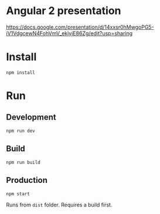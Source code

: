 # Angular 2 presentation

https://docs.google.com/presentation/d/14xxsr0hMwgoPG5-iV1VdgcewN4FohVmV_ekjyjE86Zg/edit?usp=sharing

# Install
`npm install`

# Run

## Development
`npm run dev`

## Build
`npm run build`

## Production
`npm start`

Runs from `dist` folder. Requires a build first.
